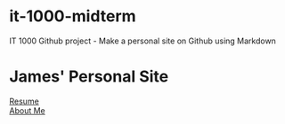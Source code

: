 # it-1000-midterm
IT 1000 Github project - Make a personal site on Github using Markdown

# James' Personal Site

[Resume](https://github.com/james-struble/it-1000-midterm/blob/3b54268e2f8417a0a6d48c6b85892b893610e14f/Resume.md)  
[About Me](https://github.com/james-struble/it-1000-midterm/blob/3b54268e2f8417a0a6d48c6b85892b893610e14f/AboutMe.md)
